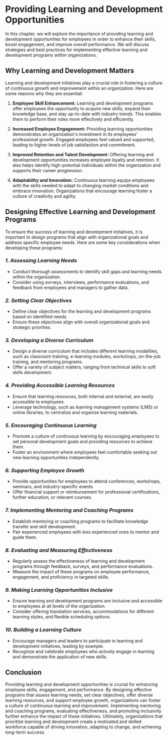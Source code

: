Providing Learning and Development Opportunities
=========================================================

In this chapter, we will explore the importance of providing learning and development opportunities for employees in order to enhance their skills, boost engagement, and improve overall performance. We will discuss strategies and best practices for implementing effective learning and development programs within organizations.

**Why Learning and Development Matters**
----------------------------------------

Learning and development initiatives play a crucial role in fostering a culture of continuous growth and improvement within an organization. Here are some reasons why they are essential:

1. **Employee Skill Enhancement:** Learning and development programs offer employees the opportunity to acquire new skills, expand their knowledge base, and stay up-to-date with industry trends. This enables them to perform their roles more effectively and efficiently.

2. **Increased Employee Engagement:** Providing learning opportunities demonstrates an organization's investment in its employees' professional growth. Engaged employees feel valued and supported, leading to higher levels of job satisfaction and commitment.

3. **Improved Retention and Talent Development:** Offering learning and development opportunities increases employee loyalty and retention. It also helps identify high-potential individuals within the organization and supports their career progression.

4. **Adaptability and Innovation:** Continuous learning equips employees with the skills needed to adapt to changing market conditions and embrace innovation. Organizations that encourage learning foster a culture of creativity and agility.

**Designing Effective Learning and Development Programs**
---------------------------------------------------------

To ensure the success of learning and development initiatives, it is important to design programs that align with organizational goals and address specific employee needs. Here are some key considerations when developing these programs:

### *1. Assessing Learning Needs*

* Conduct thorough assessments to identify skill gaps and learning needs within the organization.
* Consider using surveys, interviews, performance evaluations, and feedback from employees and managers to gather data.

### *2. Setting Clear Objectives*

* Define clear objectives for the learning and development programs based on identified needs.
* Ensure these objectives align with overall organizational goals and strategic priorities.

### *3. Developing a Diverse Curriculum*

* Design a diverse curriculum that includes different learning modalities, such as classroom training, e-learning modules, workshops, on-the-job training, and mentoring programs.
* Offer a variety of subject matters, ranging from technical skills to soft skills development.

### *4. Providing Accessible Learning Resources*

* Ensure that learning resources, both internal and external, are easily accessible to employees.
* Leverage technology, such as learning management systems (LMS) or online libraries, to centralize and organize learning materials.

### *5. Encouraging Continuous Learning*

* Promote a culture of continuous learning by encouraging employees to set personal development goals and providing resources to achieve them.
* Foster an environment where employees feel comfortable seeking out new learning opportunities independently.

### *6. Supporting Employee Growth*

* Provide opportunities for employees to attend conferences, workshops, seminars, and industry-specific events.
* Offer financial support or reimbursement for professional certifications, further education, or relevant courses.

### *7. Implementing Mentoring and Coaching Programs*

* Establish mentoring or coaching programs to facilitate knowledge transfer and skill development.
* Pair experienced employees with less experienced ones to mentor and guide them.

### *8. Evaluating and Measuring Effectiveness*

* Regularly assess the effectiveness of learning and development programs through feedback, surveys, and performance evaluations.
* Measure the impact of these programs on employee performance, engagement, and proficiency in targeted skills.

### *9. Making Learning Opportunities Inclusive*

* Ensure learning and development programs are inclusive and accessible to employees at all levels of the organization.
* Consider offering translation services, accommodations for different learning styles, and flexible scheduling options.

### *10. Building a Learning Culture*

* Encourage managers and leaders to participate in learning and development initiatives, leading by example.
* Recognize and celebrate employees who actively engage in learning and demonstrate the application of new skills.

**Conclusion**
--------------

Providing learning and development opportunities is crucial for enhancing employee skills, engagement, and performance. By designing effective programs that assess learning needs, set clear objectives, offer diverse learning resources, and support employee growth, organizations can foster a culture of continuous learning and improvement. Implementing mentoring and coaching programs, evaluating effectiveness, and promoting inclusivity further enhance the impact of these initiatives. Ultimately, organizations that prioritize learning and development create a motivated and skilled workforce capable of driving innovation, adapting to change, and achieving long-term success.
